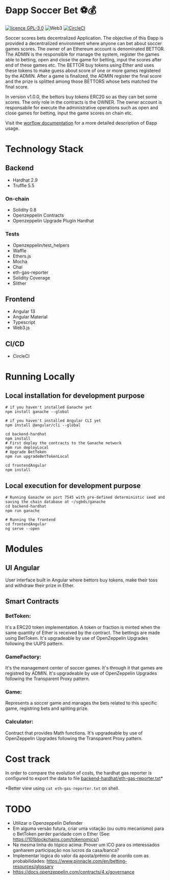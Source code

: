 Ðapp Soccer Bet ⚽💰
===

[![licence GPL-3.0](https://img.shields.io/github/license/fabianorodrigo/dappsoccerbet?style=flat-square&logo=creativecommons)](https://github.com/fabianorodrigo/dappsoccerbet/blob/master/LICENSE.md)
![Web3](https://img.shields.io/badge/web3-Decentralized%20Web-brightgreen?style=flat-square&logo=ethereum)
[![CircleCI](https://circleci.com/gh/fabianorodrigo/dAppSoccerbet/tree/main.svg?style=svg)](https://circleci.com/gh/fabianorodrigo/dAppSoccerbet/tree/main)

Soccer scores bets decentralized Application. The objective of this Ðapp is provided a decentralized environment where anyone can bet about soccer games scores. The owner of an Ethereum account is denominated BETTOR. The ADMIN is the responsible for manage the system, register the games able to betting, open and close the game for betting, input the scores after end of these games etc.
The BETTOR buy tokens using Ether and uses these tokens to make guess about score of one or more games registered by the ADMIN. After a game is finalized, the ADMIN register the final score and the prize is splitted among those BETTORS whose bets matched the final score.

<!--This dApp has X different versions/tags evolving from the simpler version with less features to an more elaborated and more complex one. Thus is a good example to learn about Decentralized Application Development incrementally.

The branch 'main' will always keep the latest stable version that is the greater version/tag. 

## v1.0.0-->
In version v1.0.0, the bettors buy tokens ERC20 so as they can bet some scores. The only role in the contracts is the OWNER. The owner account is responsabile for execute the administrative operations such as open and close games for betting, input the game scores on chain etc.

Visit the [worflow documentation](./docs/workflow/) for a more detailed description of Ðapp usage.
# Technology Stack

## Backend

- Hardhat 2.9
- Truffle 5.5
  
### On-chain
- Solidity 0.8
- Openzeppelin Contracts
- Openzeppelin Upgrade Plugin Hardhat

### Tests
- Openzeppelin/test_helpers
- Waffle 
- Ethers.js
- Mocha
- Chai
- eth-gas-reporter
- Solidity Coverage 
- Slither
## Frontend
- Angular 13
- Angular Material
- Typescript 
- Web3.js
## CI/CD
- CircleCI

# Running Locally

## Local installation for development purpose

```
# if you haven't installed Ganache yet
npm install ganache --global

# if you haven't installed Angular CLI yet
npm install @angular/cli --global

cd backend-hardhat
npm install
# First deploy the contracts to the Ganache network
npm run deployLocal
# Upgrade BetToken
npm run upgradeBetTokenLocal

cd frontendAngular
npm install
```

## Local execution for development purpose

```
# Running Ganache on port 7545 with pre-defined deterministic seed and saving the chain database at ~/sgbds/ganache
cd backend-hardhat
npm run ganache

# Running the frontend
cd frontendAngular
ng serve --open
```

# Modules
## UI Angular

User interface built in Angular where bettors buy tokens, make their toss and withdraw their prize in Ether.

## Smart Contracts

### BetToken: 
It's a ERC20 token implementation. A token or fraction is minted when the same quantity of Ether is received by the contract. The bettings are made using BetToken. It's upgradeable by use of OpenZeppelin Upgrades following the UUPS pattern. 

### GameFactory: 
It's the management center of soccer games. It's through it that games are registred by ADMIN. It's upgradeable by use of OpenZeppelin Upgrades following the Transparent Proxy pattern. 

### Game: 
Represents a soccer game and manages the bets related to this specific game, registring bets and spliting prize.

### Calculator:
Contract that provides Math functions. It's upgradeable by use of OpenZeppelin Upgrades following the Transparent Proxy pattern. 

# Cost track

In order to compare the evolution of costs, the hardhat gas reporter is configured to export the data to file [backend-hardhat/eth-gas-reporter.txt](https://github.com/fabianorodrigo/dAppSoccerbet/blob/develop/backend-hardhat/eth-gas-reporter.txt)*

*Better view using `cat eth-gas-reporter.txt` on shell.

# TODO

- Utilizar o Openzeppelin Defender
- Em alguma versão futura, criar uma votação (ou outro mecanismo) para o BetToken perder paridade com o Ether (See: https://101blockchains.com/tokenomics/)
- Na mesma linha do tópico acima: Prover um ICO para os interessados ganharem participação nos lucros da casa/banca?
- Implementar lógica do valor da aposta/prêmio de acordo com as probabilidades: https://www.pinnacle.com/en/betting-resources/glossary
- https://docs.openzeppelin.com/contracts/4.x/governance
